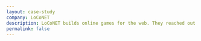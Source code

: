 ```yaml
---
layout: case-study
company: LoCoNET
description: LoCoNET builds online games for the web. They reached out to Mainmatter to improve their team’s productivity. We identified and fixed some blocking issues, laid the architectural foundation for some advanced features and conducted workshops to level up their team’s expertise.
permalink: false
---
```

